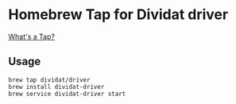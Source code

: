 # Homebrew Tap for Dividat driver

[What's a Tap?](https://docs.brew.sh/Taps)

## Usage

```
brew tap dividat/driver
brew install dividat-driver
brew service dividat-driver start
```

